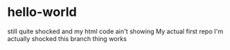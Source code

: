 # hello-world
still quite shocked and my html code ain't showing
My actual first repo
I'm actually shocked this branch thing works
<html></html>
